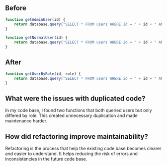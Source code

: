 ## Before
```js
function getAdminUser(id) {
    return database.query("SELECT * FROM users WHERE id = " + id + " AND role = 'admin'");
}

function getNormalUser(id) {
    return database.query("SELECT * FROM users WHERE id = " + id + " AND role = 'normal'");
}
```

## After
```js
function getUserByRole(id, role) {
    return database.query("SELECT * FROM users WHERE id = " + id + " AND role = '" + role + "'");
}

```
## What were the issues with duplicated code?
In my code base, I found two functions that both queried users but only differed by role. This created unnecessary duplication and made maintenance harder.
## How did refactoring improve maintainability?
Refactoring is the process that help the existing code base becomes clearer and easier to understand. It helps reducing the risk of errors and inconsistencies in the future code base.
